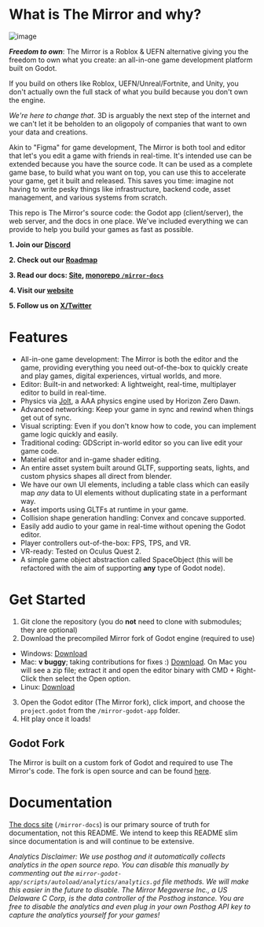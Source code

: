 # What is The Mirror and why?

![image](https://github.com/the-mirror-gdp/the-mirror/assets/11920077/13ffc0bd-bef2-4c1d-a12d-f11fdedf7b11)

**_Freedom to own_**: The Mirror is a Roblox & UEFN alternative giving you the freedom to own what you create: an all-in-one game development platform built on Godot.

If you build on others like Roblox, UEFN/Unreal/Fortnite, and Unity, you don't actually own the full stack of what you build because you don't own the engine.

_We're here to change that_. 3D is arguably the next step of the internet and we can't let it be beholden to an oligopoly of companies that want to own your data and creations.

Akin to "Figma" for game development, The Mirror is both tool and editor that let's you edit a game with friends in real-time. It's intended use can be extended because you have the source code. It can be used as a complete game base, to build what you want on top, you can use this to accelerate your game, get it built and released. This saves you time: imagine not having to write pesky things like infrastructure, backend code, asset management, and various systems from scratch.

This repo is The Mirror's source code: the Godot app (client/server), the web server, and the docs in one place. We've included everything we can provide to help you build your games as fast as possible.

**1. Join our [Discord](https://discord.com/invite/CK6fH3Cynk)**

**2. Check out our [Roadmap](https://github.com/orgs/the-mirror-gdp/projects)**

**3. Read our docs: [Site](https://docs.themirror.space), [monorepo `/mirror-docs`](https://github.com/the-mirror-gdp/the-mirror/tree/dev/mirror-docs)**

**4. Visit our [website](https://themirror.space)**

**5. Follow us on [X/Twitter](https://twitter.com/themirrorgdp)**

# Features

- All-in-one game development: The Mirror is both the editor and the game, providing everything you need out-of-the-box to quickly create and play games, digital experiences, virtual worlds, and more.
- Editor: Built-in and networked: A lightweight, real-time, multiplayer editor to build in real-time.
- Physics via [Jolt](https://github.com/jrouwe/JoltPhysics), a AAA physics engine used by Horizon Zero Dawn.
- Advanced networking: Keep your game in sync and rewind when things get out of sync.
- Visual scripting: Even if you don't know how to code, you can implement game logic quickly and easily.
- Traditional coding: GDScript in-world editor so you can live edit your game code.
- Material editor and in-game shader editing.
- An entire asset system built around GLTF, supporting seats, lights, and custom physics shapes all direct from blender.
- We have our own UI elements, including a table class which can easily map _any_ data to UI elements without duplicating state in a performant way.
- Asset imports using GLTFs at runtime in your game.
- Collision shape generation handling: Convex and concave supported.
- Easily add audio to your game in real-time without opening the Godot editor.
- Player controllers out-of-the-box: FPS, TPS, and VR.
- VR-ready: Tested on Oculus Quest 2.
- A simple game object abstraction called SpaceObject (this will be refactored with the aim of supporting **any** type of Godot node).

# Get Started

1. Git clone the repository (you do **not** need to clone with submodules; they are optional)
2. Download the precompiled Mirror fork of Godot engine (required to use)

- Windows: [Download](https://storage.googleapis.com/mirror_native_client_builds/Engine/41ba769a/MirrorGodotEditorWindows.exe)
- Mac: **v buggy**; taking contributions for fixes :) [Download](https://storage.googleapis.com/mirror_native_client_builds/Engine/41ba769a/MirrorGodotEditorMac.app.zip). On Mac you will see a zip file; extract it and open the editor binary with CMD + Right-Click then select the Open option.
- Linux: [Download](https://storage.googleapis.com/mirror_native_client_builds/Engine/41ba769a/MirrorGodotEditorLinux.x86_64)

3. Open the Godot editor (The Mirror fork), click import, and choose the `project.godot` from the `/mirror-godot-app` folder.
4. Hit play once it loads!

## Godot Fork

The Mirror is built on a custom fork of Godot and required to use The Mirror's code. The fork is open source and can be found [here](https://github.com/the-mirror-gdp/godot).

# Documentation

[The docs site](https://docs.themirror.space) (`/mirror-docs`) is our primary source of truth for documentation, not this README. We intend to keep this README slim since documentation is and will continue to be extensive.

_Analytics Disclaimer: We use posthog and it automatically collects analytics in the open source repo. You can disable this manually by commenting out the `mirror-godot-app/scripts/autoload/analytics/analytics.gd` file methods. We will make this easier in the future to disable. The Mirror Megaverse Inc., a US Delaware C Corp, is the data controller of the Posthog instance. You are free to disable the analytics and even plug in your own Posthog API key to capture the analytics yourself for your games!_
